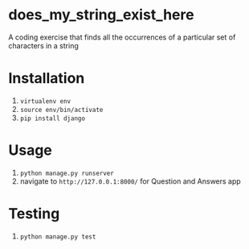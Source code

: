 # does_my_string_exist_here
A coding exercise that finds all the occurrences of a particular set of characters in a string

# Installation
1. `virtualenv env`
2. `source env/bin/activate`
3. `pip install django`

# Usage
1. `python manage.py runserver`
2. navigate to `http://127.0.0.1:8000/` for Question and Answers app 

# Testing
1. `python manage.py test`
